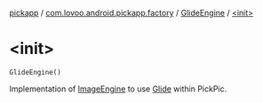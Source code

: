 [pickapp](../../index.md) / [com.lovoo.android.pickapp.factory](../index.md) / [GlideEngine](index.md) / [&lt;init&gt;](./-init-.md)

# &lt;init&gt;

`GlideEngine()`

Implementation of [ImageEngine](#) to use [Glide](#) within PickPic.

